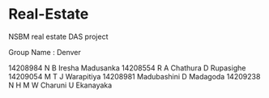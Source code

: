 # Real-Estate
NSBM real estate DAS project

Group Name : Denver

14208984	N B Iresha Madusanka
14208554	R A Chathura D Rupasighe
14209054	M T J Warapitiya
14208981	Madubashini D Madagoda
14209238	N H M W Charuni U Ekanayaka
